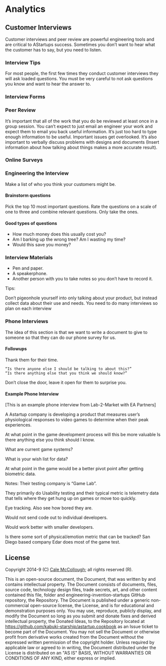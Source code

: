 # Analytics

## Customer Interviews
Customer interviews and peer review are powerful engineering tools and are critical to AStartups success. Sometimes you don’t want to hear what the customer has to say, but you need to listen.

### Interview Tips

For most people, the first few times they conduct customer interviews they will ask loaded questions. You must be very careful to not ask questions you know and want to hear the answer to.

### Interview Forms

### Peer Review

It’s important that all of the work that you do be reviewed at least once in a group session. You can’t expect to just email an engineer your work and expect them to email you back useful information. It’s just too hard to type enough information to be useful. Important issues get overlooked. It’s also important to verbally discuss problems with designs and documents (Insert information about how talking about things makes a more accurate result).

### Online Surveys

### Engineering the Interview

Make a list of who you think your customers might be.

#### Brainstorm questions

Pick the top 10 most important questions. Rate the questions on a scale of one to three and combine relevant questions. Only take the ones.

#### Good types of questions
* How much money does this usually cost you?
* Am I barking up the wrong tree?
Am I wasting my time?
* Would this save you money?

### Interview Materials

* Pen and paper.
* A speakerphone.
* Another person with you to take notes so you don’t have to record it.

Tips:

Don’t pigeonhole yourself into only talking about your product, but instead collect data about their use and needs.
You need to do many interviews so plan on each interview

### Phone Interviews

The idea of this section is that we want to write a document to give to someone so that they can do our phone survey for us.

#### Followups

Thank them for their time.

```
“Is there anyone else I should be talking to about this?”
“Is there anything else that you think we should know?”
```

Don’t close the door, leave it open for them to surprise you.


#### Example Phone Interview

[This is an example phone interview from Lab-2-Market with EA Partners]

A Astartup company is developing a product that measures user’s physiological responses to video games to determine when their peak experiences.

At what point in the game development process will this be more valuable
Is there anything else you think should I know.

What are current game systems?

What is your wish list for data?

At what point in the game would be a better pivot point after getting biometric data.

Notes:
Their testing company is “Game Lab”.

They primarily do Usability testing and their typical metric is telemetry data that tells where they get hung up on games or move too quickly.

Eye tracking.
Also see how bored they are.

Would not send code out to individual developers.

Would work better with smaller developers.

Is there some sort of physical/emotion metric that can be tracked?
San Diego based company Edar does most of the game test.

## License

Copyright 2014-9 (C) [Cale McCollough](https://calemccollough.github.io); all rights reserved (R).

This is an open-source document, the Document, that was written by and contains intellectual property. The Document consists of documents, files, source code, technology design files, trade secrets, art, and other content contained this file, folder and engineering-invention-startups GitHub repository, the Repository. The Document is published under a generic non-commercial open-source license, the License, and is for educational and demonstration purposes only. You may use, reproduce, publicly display, and modify the Document so long as you submit and donate fixes and derived intellectual property, the Donated Ideas, to the Repository located at <https://github.com/kabuki-starship/astartup.cookbook> as an Issue ticket to become part of the Document. You may not sell the Document or otherwise profit from derivative works created from the Document without the expressed written permission of the copyright holder. Unless required by applicable law or agreed to in writing, the Document distributed under the License is distributed on an "AS IS" BASIS, WITHOUT WARRANTIES OR CONDITIONS OF ANY KIND, either express or implied.
